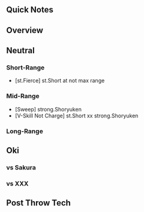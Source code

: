 ## Quick Notes ##

## <a name="Overview">Overview</a> ##

## <a name="Neutral">Neutral</a> ##

### Short-Range ###

- [st.Fierce] st.Short at not max range

### Mid-Range ###

- [Sweep] strong.Shoryuken
- [V-Skill Not Charge] st.Short xx strong.Shoryuken

### Long-Range ###

## <a name="Oki">Oki</a> ##

### vs Sakura ###

### vs XXX ###

## Post Throw Tech ##
